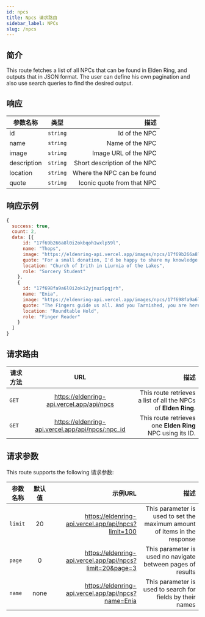 ```yaml
---
id: npcs
title: Npcs 请求路由
sidebar_label: NPCs
slug: /npcs
---
```


## 简介

This route fetches a list of all NPCs that can be found in Elden Ring, and outputs that in JSON format. The user can define his own pagination and also use search queries to find the desired output.

## 响应

| 参数名称        |      类型      |   描述 |
| ------------- | :-----------: | -----: |
| id         | `string` | Id of the NPC |
| name         | `string` | Name of the NPC |
| image         | `string` | Image URL of the NPC |
| description         | `string` | Short description of the NPC |
| location         | `string` | Where the NPC can be found |
| quote         | `string` | Iconic quote from that NPC |

## 响应示例

```javascript
{
  success: true,
  count: 2,
  data: [{
      id: "17f69b266a8l0i2okbqoh1wxlp59l",
      name: "Thops",
      image: "https://eldenring-api.vercel.app/images/npcs/17f69b266a8l0i2okbqoh1wxlp59l.png",
      quote: "For a small donation, I'd be happy to share my knowledge.",
      location: "Church of Irith in Liurnia of the Lakes",
      role: "Sorcery Student"
    },
    {
      id: "17f698fa9a6l0i2oki2yjnuz5pqjrh",
      name: "Enia",
      image: "https://eldenring-api.vercel.app/images/npcs/17f698fa9a6l0i2oki2yjnuz5pqjrh.png",
      quote: "The Fingers guide us all. And you Tarnished, you are here to take, are you not?",
      location: "Roundtable Hold",
      role: "Finger Reader"
    }
  ]
}
```

## 请求路由

| 请求方法        |      URL      |   描述 |
| ------------- | :-----------: | -----: |
| `GET`         | <https://eldenring-api.vercel.app/api/npcs> | This route retrieves a list of all the NPCs of **Elden Ring**. |
| `GET`         | <https://eldenring-api.vercel.app/api/npcs/:npc_id> | This route retrieves one **Elden Ring** NPC using its ID. |

## 请求参数

This route supports the following 请求参数:

| 参数名称        |      默认值      | 示例URL |  描述 |
| ------------- | :-----------: | -----: |  -----: |
| `limit`        | 20 | <https://eldenring-api.vercel.app/api/npcs?limit=100> | This parameter is used to set the maximum amount of items in the response |
| `page`         | 0 | <https://eldenring-api.vercel.app/api/npcs?limit=20&page=3> | This parameter is used no navigate between pages of results |
| `name`         | none | <https://eldenring-api.vercel.app/api/npcs?name=Enia>  | This parameter is used to search for fields by their names |
